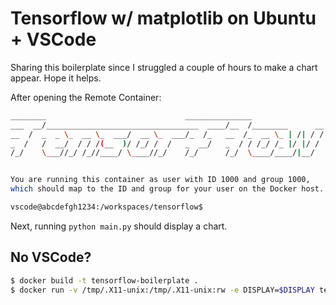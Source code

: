 # Tensorflow w/ matplotlib on Ubuntu + VSCode

Sharing this boilerplate since I struggled a couple of hours to make a chart appear. Hope it helps.

After opening the Remote Container:

```sh
________                               _______________                
___  __/__________________________________  ____/__  /________      __
__  /  _  _ \_  __ \_  ___/  __ \_  ___/_  /_   __  /_  __ \_ | /| / /
_  /   /  __/  / / /(__  )/ /_/ /  /   _  __/   _  / / /_/ /_ |/ |/ / 
/_/    \___//_/ /_//____/ \____//_/    /_/      /_/  \____/____/|__/


You are running this container as user with ID 1000 and group 1000,
which should map to the ID and group for your user on the Docker host. Great!

vscode@abcdefgh1234:/workspaces/tensorflow$ 
```

Next, running `python main.py` should display a chart.

## No VSCode?

```sh
$ docker build -t tensorflow-boilerplate .
$ docker run -v /tmp/.X11-unix:/tmp/.X11-unix:rw -e DISPLAY=$DISPLAY tensorflow-boilerplate python /app/main.py
```